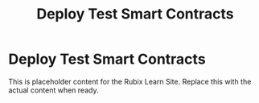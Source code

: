 ﻿---
title: Deploy Test Smart Contracts
sidebar_label: Deploy Test Smart Contracts
---

<!-- File: docs/testing-playground/test-contracts.md -->
# Deploy Test Smart Contracts

This is placeholder content for the Rubix Learn Site. Replace this with the actual content when ready.
